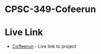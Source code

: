 # CPSC-349-Cofeerun

# Live Link 

* [Coffeerun](https://www.robinkhiv.com/349-cofferun/index.html) - Live link to project